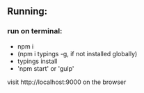 ## Running:
### run on terminal:
* npm i
* (npm i typings -g, if not installed globally)
* typings install
* 'npm start' or 'gulp'

visit http://localhost:9000 on the browser
